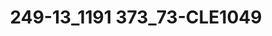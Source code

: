 ---
title: 249-13_1191 373_73-CLE1049
image: 249-13_1191 373_73-CLE1049.jpg
brand: thumbs
layout: vestito
---